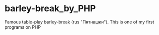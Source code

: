 # barley-break_by_PHP
Famous table-play barley-break (rus "Пятнашки").
This is one of my first programs on PHP
